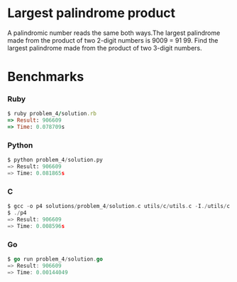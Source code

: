 Largest palindrome product
==========================

A palindromic number reads the same both ways.The largest palindrome made from the product of two 2-digit numbers is 9009 = 91  99. Find the largest palindrome made from the product of two 3-digit numbers.


# Benchmarks

### Ruby
```ruby
$ ruby problem_4/solution.rb
=> Result: 906609
=> Time: 0.078709s
```

### Python
```python
$ python problem_4/solution.py
=> Result: 906609
=> Time: 0.081865s
```

### C
```c
$ gcc -o p4 solutions/problem_4/solution.c utils/c/utils.c -I./utils/c
$ ./p4
=> Result: 906609
=> Time: 0.008596s
```

### Go
```go
$ go run problem_4/solution.go
=> Result: 906609
=> Time: 0.00144049
```
